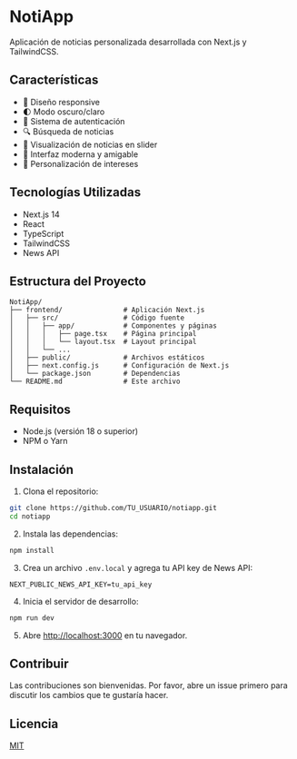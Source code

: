 # NotiApp

Aplicación de noticias personalizada desarrollada con Next.js y TailwindCSS.

## Características

- 📱 Diseño responsive
- 🌓 Modo oscuro/claro
- 👤 Sistema de autenticación
- 🔍 Búsqueda de noticias
- 📰 Visualización de noticias en slider
- 🎨 Interfaz moderna y amigable
- 🔔 Personalización de intereses

## Tecnologías Utilizadas

- Next.js 14
- React
- TypeScript
- TailwindCSS
- News API

## Estructura del Proyecto

```
NotiApp/
├── frontend/               # Aplicación Next.js
│   ├── src/                # Código fuente
│   │   ├── app/            # Componentes y páginas
│   │   │   ├── page.tsx    # Página principal
│   │   │   └── layout.tsx  # Layout principal
│   │   └── ...
│   ├── public/             # Archivos estáticos
│   ├── next.config.js      # Configuración de Next.js
│   └── package.json        # Dependencias
└── README.md               # Este archivo
```

## Requisitos

- Node.js (versión 18 o superior)
- NPM o Yarn

## Instalación

1. Clona el repositorio:
```bash
git clone https://github.com/TU_USUARIO/notiapp.git
cd notiapp
```

2. Instala las dependencias:
```bash
npm install
```

3. Crea un archivo `.env.local` y agrega tu API key de News API:
```
NEXT_PUBLIC_NEWS_API_KEY=tu_api_key
```

4. Inicia el servidor de desarrollo:
```bash
npm run dev
```

5. Abre [http://localhost:3000](http://localhost:3000) en tu navegador.

## Contribuir

Las contribuciones son bienvenidas. Por favor, abre un issue primero para discutir los cambios que te gustaría hacer.

## Licencia

[MIT](https://choosealicense.com/licenses/mit/) 